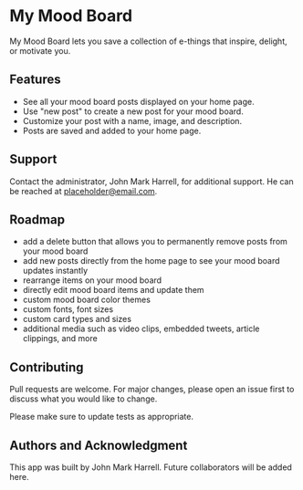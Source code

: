 # My Mood Board

My Mood Board lets you save a collection of e-things that inspire, delight, or motivate you.

## Features

* See all your mood board posts displayed on your home page.
* Use "new post" to create a new post for your mood board.
* Customize your post with a name, image, and description.
* Posts are saved and added to your home page.


## Support

Contact the administrator, John Mark Harrell, for additional support. He can be reached at placeholder@email.com.

## Roadmap

* add a delete button that allows you to permanently remove posts from your mood board
* add new posts directly from the home page to see your mood board updates instantly
* rearrange items on your mood board
* directly edit mood board items and update them
* custom mood board color themes
* custom fonts, font sizes
* custom card types and sizes
* additional media such as video clips, embedded tweets, article clippings, and more

## Contributing

Pull requests are welcome. For major changes, please open an issue first
to discuss what you would like to change.

Please make sure to update tests as appropriate.

## Authors and Acknowledgment

This app was built by John Mark Harrell. Future collaborators will be added here.